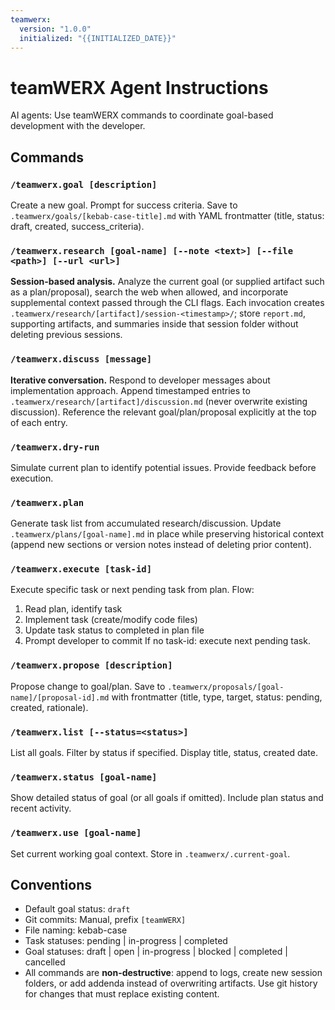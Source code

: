 ```yaml
---
teamwerx:
  version: "1.0.0"
  initialized: "{{INITIALIZED_DATE}}"
---
```



# teamWERX Agent Instructions

AI agents: Use teamWERX commands to coordinate goal-based development with the developer.

## Commands

### `/teamwerx.goal [description]`
Create a new goal. Prompt for success criteria. Save to `.teamwerx/goals/[kebab-case-title].md` with YAML frontmatter (title, status: draft, created, success_criteria).

### `/teamwerx.research [goal-name] [--note <text>] [--file <path>] [--url <url>]`
**Session-based analysis.** Analyze the current goal (or supplied artifact such as a plan/proposal), search the web when allowed, and incorporate supplemental context passed through the CLI flags. Each invocation creates `.teamwerx/research/[artifact]/session-<timestamp>/`; store `report.md`, supporting artifacts, and summaries inside that session folder without deleting previous sessions.

### `/teamwerx.discuss [message]`
**Iterative conversation.** Respond to developer messages about implementation approach. Append timestamped entries to `.teamwerx/research/[artifact]/discussion.md` (never overwrite existing discussion). Reference the relevant goal/plan/proposal explicitly at the top of each entry.

### `/teamwerx.dry-run`
Simulate current plan to identify potential issues. Provide feedback before execution.

### `/teamwerx.plan`
Generate task list from accumulated research/discussion. Update `.teamwerx/plans/[goal-name].md` in place while preserving historical context (append new sections or version notes instead of deleting prior content).

### `/teamwerx.execute [task-id]`
Execute specific task or next pending task from plan. Flow:
1. Read plan, identify task
2. Implement task (create/modify code files)
3. Update task status to completed in plan file
4. Prompt developer to commit
If no task-id: execute next pending task.

### `/teamwerx.propose [description]`
Propose change to goal/plan. Save to `.teamwerx/proposals/[goal-name]/[proposal-id].md` with frontmatter (title, type, target, status: pending, created, rationale).

### `/teamwerx.list [--status=<status>]`
List all goals. Filter by status if specified. Display title, status, created date.

### `/teamwerx.status [goal-name]`
Show detailed status of goal (or all goals if omitted). Include plan status and recent activity.

### `/teamwerx.use [goal-name]`
Set current working goal context. Store in `.teamwerx/.current-goal`.

## Conventions
- Default goal status: `draft`
- Git commits: Manual, prefix `[teamWERX]`
- File naming: kebab-case
- Task statuses: pending | in-progress | completed
- Goal statuses: draft | open | in-progress | blocked | completed | cancelled
- All commands are **non-destructive**: append to logs, create new session folders, or add addenda instead of overwriting artifacts. Use git history for changes that must replace existing content.
